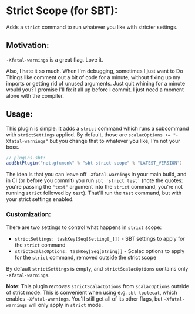 # Strict Scope (for SBT):

Adds a `strict` command to run whatever you like with stricter settings.

## Motivation:

`-Xfatal-warnings` is a great flag. Love it.

Also, I hate it so much. When I'm debugging, sometimes I just want to Do Things like comment out a bit of code for a minute, without fixing up my imports or getting rid of unused arguments. Just quit whining for a minute would you? I promise I'll fix it all up before I commit. I just need a moment alone with the compiler.

## Usage:

This plugin is simple. It adds a `strict` command which runs a subcommand with `strictSettings` applied. By default, those are `scalacOptions += "-Xfatal-warnings"` but you change that to whatever you like, I'm not your boss.

```scala
// plugins.sbt:
addSbtPlugin("net.gfxmonk" % "sbt-strict-scope" % "LATEST_VERSION")
```

The idea is that you can leave off `-Xfatal-warnings` in your main build, and in CI (or before you commit) you run `sbt 'strict test'` (note the quotes: you're passing the `"test"` argument into the `strict` command, you're not running `strict` followed by `test`). That'll run the `test` command, but with your strict settings enabled.

### Customization:

There are two settings to control what happens in `strict` scope:

 - `strictSettings: taskKey[Seq[Setting[_]]]` - SBT settings to apply for the `strict` command
 - `strictScalacOptions: taskKey[Seq[String]]` - Scalac options to apply for the `strict` command, removed outside the strict scope

By default `strictSettings` is empty, and `strictScalacOptions` contains only `-Xfatal-warnings`.

**Note**: This plugin _removes_ `strictScalacOptions` from `scalacOptions` outside of strict mode. This is convenient when using e.g. `sbt-tpolecat`, which enables `-Xfatal-warnings`. You'll still get all of its other flags, but `-Xfatal-warnings` will only apply in `strict` mode.

